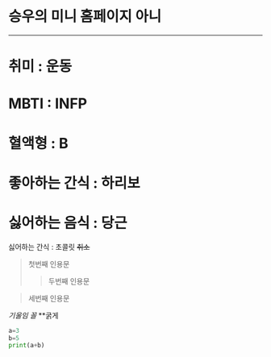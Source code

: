 # 승우의 미니 홈페이지 아니
---
# 취미 : 운동 
# MBTI : INFP 
# 혈액형 : B 
# 좋아하는 간식 : 하리보 
# 싫어하는 음식 : 당근
싫어하는 간식 : 초콜릿
~~취소~~
> 첫번째 인용문
>>두번째 인용문

>세번째 인용문

*기울임 꼴*
**굵게
```python
a=3
b=5
print(a+b)
```
